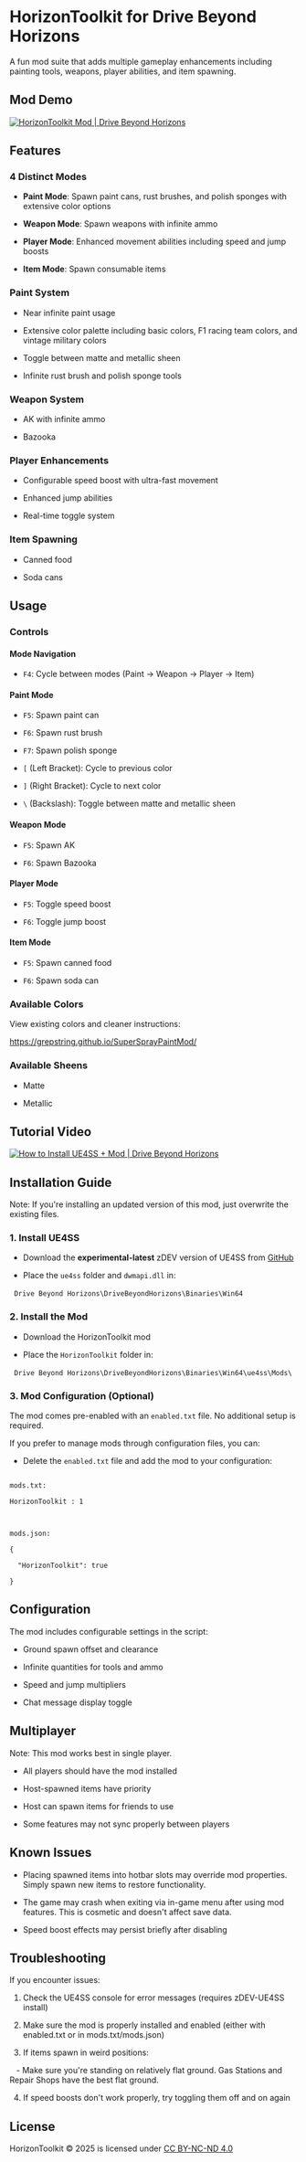 
# HorizonToolkit for Drive Beyond Horizons

A fun mod suite that adds multiple gameplay enhancements including painting tools, weapons, player abilities, and item spawning.

## Mod Demo

[![HorizonToolkit Mod | Drive Beyond Horizons](https://img.youtube.com/vi/D33cNViTDfM/0.jpg)](https://www.youtube.com/watch?v=D33cNViTDfM)

## Features

### 4 Distinct Modes

- **Paint Mode**: Spawn paint cans, rust brushes, and polish sponges with extensive color options

- **Weapon Mode**: Spawn weapons with infinite ammo

- **Player Mode**: Enhanced movement abilities including speed and jump boosts

- **Item Mode**: Spawn consumable items
  
### Paint System

- Near infinite paint usage

- Extensive color palette including basic colors, F1 racing team colors, and vintage military colors

- Toggle between matte and metallic sheen

- Infinite rust brush and polish sponge tools

### Weapon System

- AK with infinite ammo

- Bazooka

### Player Enhancements

- Configurable speed boost with ultra-fast movement

- Enhanced jump abilities

- Real-time toggle system

### Item Spawning

- Canned food

- Soda cans

## Usage

### Controls

#### Mode Navigation

- `F4`: Cycle between modes (Paint → Weapon → Player → Item)
  
#### Paint Mode

- `F5`: Spawn paint can

- `F6`: Spawn rust brush  

- `F7`: Spawn polish sponge

- `[` (Left Bracket): Cycle to previous color

- `]` (Right Bracket): Cycle to next color

- `\` (Backslash): Toggle between matte and metallic sheen

#### Weapon Mode

- `F5`: Spawn AK

- `F6`: Spawn Bazooka

#### Player Mode

- `F5`: Toggle speed boost

- `F6`: Toggle jump boost

#### Item Mode

- `F5`: Spawn canned food

- `F6`: Spawn soda can

### Available Colors

View existing colors and cleaner instructions:

https://grepstring.github.io/SuperSprayPaintMod/

### Available Sheens

- Matte

- Metallic

## Tutorial Video

[![How to Install UE4SS + Mod | Drive Beyond Horizons](https://img.youtube.com/vi/D33cNViTDfM/0.jpg)](https://www.youtube.com/watch?v=D33cNViTDfM)

## Installation Guide

Note: If you're installing an updated version of this mod, just overwrite the existing files.

### 1. Install UE4SS

- Download the **experimental-latest** zDEV version of UE4SS from [GitHub](https://github.com/UE4SS-RE/RE-UE4SS/releases/download/experimental-latest/zDEV-UE4SS_v3.0.1-395-g7bb156c.zip)

- Place the `ue4ss` folder and `dwmapi.dll` in:  

  `Drive Beyond Horizons\DriveBeyondHorizons\Binaries\Win64`

### 2. Install the Mod

- Download the HorizonToolkit mod

- Place the `HorizonToolkit` folder in:  

  `Drive Beyond Horizons\DriveBeyondHorizons\Binaries\Win64\ue4ss\Mods\`

### 3. Mod Configuration (Optional)

The mod comes pre-enabled with an `enabled.txt` file. No additional setup is required.

If you prefer to manage mods through configuration files, you can:

- Delete the `enabled.txt` file and add the mod to your configuration:

```

mods.txt:

HorizonToolkit : 1

  

mods.json:

{

  "HorizonToolkit": true

}

```

## Configuration

The mod includes configurable settings in the script:

- Ground spawn offset and clearance

- Infinite quantities for tools and ammo

- Speed and jump multipliers

- Chat message display toggle

## Multiplayer

Note: This mod works best in single player.

- All players should have the mod installed

- Host-spawned items have priority

- Host can spawn items for friends to use

- Some features may not sync properly between players

## Known Issues

- Placing spawned items into hotbar slots may override mod properties. Simply spawn new items to restore functionality.

- The game may crash when exiting via in-game menu after using mod features. This is cosmetic and doesn't affect save data.

- Speed boost effects may persist briefly after disabling

## Troubleshooting

If you encounter issues:

1. Check the UE4SS console for error messages (requires zDEV-UE4SS install)

2. Make sure the mod is properly installed and enabled (either with enabled.txt or in mods.txt/mods.json)

3. If items spawn in weird positions:

   - Make sure you're standing on relatively flat ground. Gas Stations and Repair Shops have the best flat ground.

4. If speed boosts don't work properly, try toggling them off and on again

## License

HorizonToolkit © 2025 is licensed under [CC BY-NC-ND 4.0](https://creativecommons.org/licenses/by-nd/4.0/)
